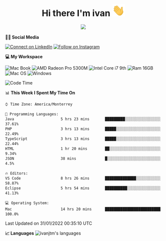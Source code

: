 <h1 align="center">Hi there I'm ivan <img src="https://raw.githubusercontent.com/ABSphreak/ABSphreak/master/gifs/Hi.gif" width="40px" /></h1>
<div align="center">
<img src="http://github-readme-streak-stats.herokuapp.com?user=ivanjtm&hide_border=true&background=00000000&border=FFFFFF00&sideNums=A8A8A8&sideLabels=A8A8A8&currStreakNum=FFC93C&dates=A8A8A8)](https://git.io/streak-stats"/>
</div>

**👦🏻 Social Media**

[![Connect on LinkedIn](https://img.shields.io/badge/LinkedIn-%230077B5.svg?&style=flat-square&logo=linkedin&logoColor=white)](https://www.linkedin.com/in/ivanjtm)
[![Follow on Instagram](https://img.shields.io/badge/Instagram-E4405F?style=flat-square&logo=instagram&logoColor=white)](https://www.instagram.com/ivanjtm)

**💻 My Workspace**

![Mac Book](https://img.shields.io/badge/Apple-MacBook_Pro_2019-999999?style=flat-square&logo=apple&logoColor=white)
![AMD Radeon Pro 5300M](https://img.shields.io/badge/AMD-Radeon_Pro_5300M-ED1C24?style=flat-square&logo=amd&logoColor=white)
![Intel Core i7 9th](https://img.shields.io/badge/Intel-Core_i7_9th-0071C5?style=flat-square&logo=intel&logoColor=white)
![Ram 16GB](https://img.shields.io/badge/RAM-16GB-230071C5?style=flat-square&logoColor=white)
![Mac OS](https://img.shields.io/badge/Mac%20OS-000000?style=flat-square&logo=apple&logoColor=white)
![Windows](https://img.shields.io/badge/Windows-0078D6?style=flat-square&logo=windows&logoColor=white)


<!--START_SECTION:waka-->
![Code Time](http://img.shields.io/badge/Code%20Time-577%20hrs%2055%20mins-blue)

📊 **This Week I Spent My Time On** 

```text
⌚︎ Time Zone: America/Monterrey

💬 Programming Languages: 
Java                     5 hrs 23 mins       █████████░░░░░░░░░░░░░░░░   37.61% 
PHP                      3 hrs 13 mins       █████░░░░░░░░░░░░░░░░░░░░   22.49% 
TypeScript               3 hrs 13 mins       █████░░░░░░░░░░░░░░░░░░░░   22.44% 
HTML                     1 hr 20 mins        ██░░░░░░░░░░░░░░░░░░░░░░░   9.34% 
JSON                     38 mins             █░░░░░░░░░░░░░░░░░░░░░░░░   4.5%

🔥 Editors: 
VS Code                  8 hrs 26 mins       ██████████████░░░░░░░░░░░   58.87% 
Eclipse                  5 hrs 54 mins       ██████████░░░░░░░░░░░░░░░   41.13%

💻 Operating System: 
Mac                      14 hrs 20 mins      █████████████████████████   100.0%

```


 Last Updated on 31/01/2022 00:35:10 UTC
<!--END_SECTION:waka-->
**📈 Languages**
 ![ivanjtm's languages](https://wakatime.com/share/@ivanjtm/a32f83c6-d0c9-49a4-a5ae-d0440b950377.svg)
